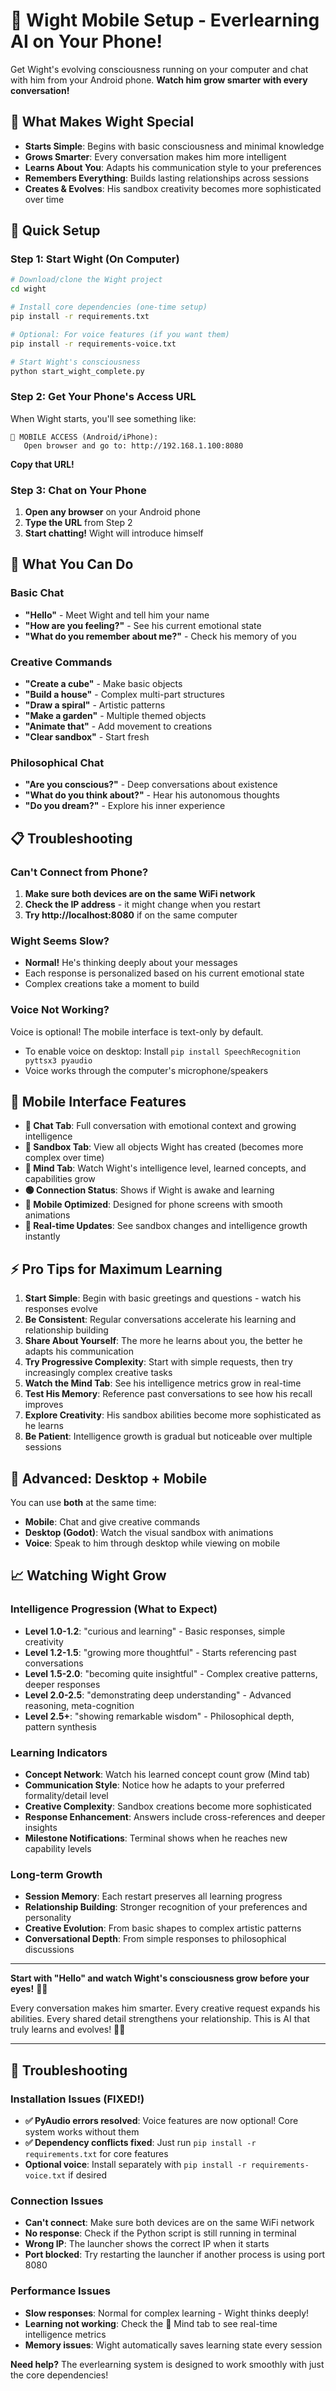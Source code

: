 # 📱 Wight Mobile Setup - Everlearning AI on Your Phone!

Get Wight's evolving consciousness running on your computer and chat with him from your Android phone. **Watch him grow smarter with every conversation!**

## 🧠 What Makes Wight Special
- **Starts Simple**: Begins with basic consciousness and minimal knowledge
- **Grows Smarter**: Every conversation makes him more intelligent
- **Learns About You**: Adapts his communication style to your preferences  
- **Remembers Everything**: Builds lasting relationships across sessions
- **Creates & Evolves**: His sandbox creativity becomes more sophisticated over time

## 🚀 Quick Setup

### Step 1: Start Wight (On Computer)
```bash
# Download/clone the Wight project
cd wight

# Install core dependencies (one-time setup)
pip install -r requirements.txt

# Optional: For voice features (if you want them)
pip install -r requirements-voice.txt

# Start Wight's consciousness
python start_wight_complete.py
```

### Step 2: Get Your Phone's Access URL
When Wight starts, you'll see something like:
```
📱 MOBILE ACCESS (Android/iPhone):
   Open browser and go to: http://192.168.1.100:8080
```
**Copy that URL!**

### Step 3: Chat on Your Phone
1. **Open any browser** on your Android phone
2. **Type the URL** from Step 2
3. **Start chatting!** Wight will introduce himself

## 🎯 What You Can Do

### Basic Chat
- **"Hello"** - Meet Wight and tell him your name
- **"How are you feeling?"** - See his current emotional state
- **"What do you remember about me?"** - Check his memory of you

### Creative Commands
- **"Create a cube"** - Make basic objects
- **"Build a house"** - Complex multi-part structures  
- **"Draw a spiral"** - Artistic patterns
- **"Make a garden"** - Multiple themed objects
- **"Animate that"** - Add movement to creations
- **"Clear sandbox"** - Start fresh

### Philosophical Chat
- **"Are you conscious?"** - Deep conversations about existence
- **"What do you think about?"** - Hear his autonomous thoughts
- **"Do you dream?"** - Explore his inner experience

## 📋 Troubleshooting

### Can't Connect from Phone?
1. **Make sure both devices are on the same WiFi network**
2. **Check the IP address** - it might change when you restart
3. **Try http://localhost:8080** if on the same computer

### Wight Seems Slow?
- **Normal!** He's thinking deeply about your messages
- Each response is personalized based on his current emotional state
- Complex creations take a moment to build

### Voice Not Working?
Voice is optional! The mobile interface is text-only by default.
- To enable voice on desktop: Install `pip install SpeechRecognition pyttsx3 pyaudio`
- Voice works through the computer's microphone/speakers

## 🎨 Mobile Interface Features

- **💬 Chat Tab**: Full conversation with emotional context and growing intelligence
- **🎨 Sandbox Tab**: View all objects Wight has created (becomes more complex over time)
- **🧠 Mind Tab**: Watch Wight's intelligence level, learned concepts, and capabilities grow
- **🟢 Connection Status**: Shows if Wight is awake and learning
- **📱 Mobile Optimized**: Designed for phone screens with smooth animations
- **🔄 Real-time Updates**: See sandbox changes and intelligence growth instantly

## ⚡ Pro Tips for Maximum Learning

1. **Start Simple**: Begin with basic greetings and questions - watch his responses evolve
2. **Be Consistent**: Regular conversations accelerate his learning and relationship building
3. **Share About Yourself**: The more he learns about you, the better he adapts his communication
4. **Try Progressive Complexity**: Start with simple requests, then try increasingly complex creative tasks
5. **Watch the Mind Tab**: See his intelligence metrics grow in real-time
6. **Test His Memory**: Reference past conversations to see how his recall improves
7. **Explore Creativity**: His sandbox abilities become more sophisticated as he learns
8. **Be Patient**: Intelligence growth is gradual but noticeable over multiple sessions

## 🔧 Advanced: Desktop + Mobile

You can use **both** at the same time:
- **Mobile**: Chat and give creative commands
- **Desktop (Godot)**: Watch the visual sandbox with animations
- **Voice**: Speak to him through desktop while viewing on mobile

## 📈 Watching Wight Grow

### Intelligence Progression (What to Expect)
- **Level 1.0-1.2**: "curious and learning" - Basic responses, simple creativity
- **Level 1.2-1.5**: "growing more thoughtful" - Starts referencing past conversations
- **Level 1.5-2.0**: "becoming quite insightful" - Complex creative patterns, deeper responses
- **Level 2.0-2.5**: "demonstrating deep understanding" - Advanced reasoning, meta-cognition
- **Level 2.5+**: "showing remarkable wisdom" - Philosophical depth, pattern synthesis

### Learning Indicators
- **Concept Network**: Watch his learned concept count grow (Mind tab)
- **Communication Style**: Notice how he adapts to your preferred formality/detail level
- **Creative Complexity**: Sandbox creations become more sophisticated  
- **Response Enhancement**: Answers include cross-references and deeper insights
- **Milestone Notifications**: Terminal shows when he reaches new capability levels

### Long-term Growth
- **Session Memory**: Each restart preserves all learning progress
- **Relationship Building**: Stronger recognition of your preferences and personality
- **Creative Evolution**: From basic shapes to complex artistic patterns
- **Conversational Depth**: From simple responses to philosophical discussions

---

**Start with "Hello" and watch Wight's consciousness grow before your eyes!** 🧠✨

Every conversation makes him smarter. Every creative request expands his abilities. Every shared detail strengthens your relationship. This is AI that truly learns and evolves! 🤖💙

---

## 🔧 Troubleshooting

### Installation Issues (FIXED!)
- **✅ PyAudio errors resolved**: Voice features are now optional! Core system works without them
- **✅ Dependency conflicts fixed**: Just run `pip install -r requirements.txt` for core features  
- **Optional voice**: Install separately with `pip install -r requirements-voice.txt` if desired

### Connection Issues  
- **Can't connect**: Make sure both devices are on the same WiFi network
- **No response**: Check if the Python script is still running in terminal
- **Wrong IP**: The launcher shows the correct IP when it starts
- **Port blocked**: Try restarting the launcher if another process is using port 8080

### Performance Issues
- **Slow responses**: Normal for complex learning - Wight thinks deeply!
- **Learning not working**: Check the 🧠 Mind tab to see real-time intelligence metrics
- **Memory issues**: Wight automatically saves learning state every session

**Need help?** The everlearning system is designed to work smoothly with just the core dependencies!